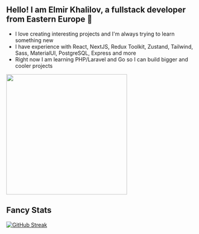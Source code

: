 Hello! I am Elmir Khalilov, a fullstack developer from Eastern Europe  👋
---

- I love creating interesting projects and I'm always trying to learn something new 
- I have experience with React, NextJS, Redux Toolkit, Zustand, Tailwind, Sass, MaterialUI, PostgreSQL, Express and more
- Right now I am learning PHP/Laravel and Go so I can build bigger and cooler projects

<img src='https://media.giphy.com/media/v1.Y2lkPTc5MGI3NjExeG1oNDFkZmJnbmEyNXNvaG96eGFvZ2thZDZzbjRocXJ4OXFmemRmbiZlcD12MV9pbnRlcm5hbF9naWZfYnlfaWQmY3Q9Zw/3osxYlSDn290VbV076/giphy.gif' 
width="320" />



## Fancy Stats
[![GitHub Streak](http://github-readme-streak-stats.herokuapp.com?user=praesidi&theme=apprentice&border_radius=5)](https://git.io/streak-stats)

